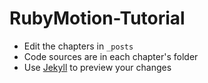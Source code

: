 # RubyMotion-Tutorial

- Edit the chapters in `_posts`
- Code sources are in each chapter's folder
- Use [Jekyll](https://github.com/mojombo/jekyll/) to preview your changes